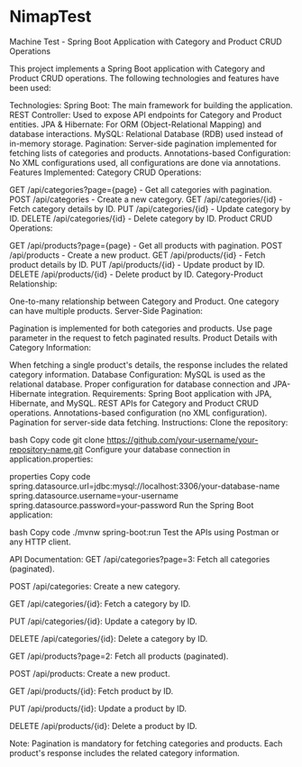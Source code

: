 # NimapTest
Machine Test - Spring Boot Application with Category and Product CRUD Operations

This project implements a Spring Boot application with Category and Product CRUD operations. The following technologies and features have been used:

Technologies:
Spring Boot: The main framework for building the application.
REST Controller: Used to expose API endpoints for Category and Product entities.
JPA & Hibernate: For ORM (Object-Relational Mapping) and database interactions.
MySQL: Relational Database (RDB) used instead of in-memory storage.
Pagination: Server-side pagination implemented for fetching lists of categories and products.
Annotations-based Configuration: No XML configurations used, all configurations are done via annotations.
Features Implemented:
Category CRUD Operations:

GET /api/categories?page={page} - Get all categories with pagination.
POST /api/categories - Create a new category.
GET /api/categories/{id} - Fetch category details by ID.
PUT /api/categories/{id} - Update category by ID.
DELETE /api/categories/{id} - Delete category by ID.
Product CRUD Operations:

GET /api/products?page={page} - Get all products with pagination.
POST /api/products - Create a new product.
GET /api/products/{id} - Fetch product details by ID.
PUT /api/products/{id} - Update product by ID.
DELETE /api/products/{id} - Delete product by ID.
Category-Product Relationship:

One-to-many relationship between Category and Product.
One category can have multiple products.
Server-Side Pagination:

Pagination is implemented for both categories and products.
Use page parameter in the request to fetch paginated results.
Product Details with Category Information:

When fetching a single product's details, the response includes the related category information.
Database Configuration:
MySQL is used as the relational database.
Proper configuration for database connection and JPA-Hibernate integration.
Requirements:
Spring Boot application with JPA, Hibernate, and MySQL.
REST APIs for Category and Product CRUD operations.
Annotations-based configuration (no XML configuration).
Pagination for server-side data fetching.
Instructions:
Clone the repository:

bash
Copy code
git clone https://github.com/your-username/your-repository-name.git
Configure your database connection in application.properties:

properties
Copy code
spring.datasource.url=jdbc:mysql://localhost:3306/your-database-name
spring.datasource.username=your-username
spring.datasource.password=your-password
Run the Spring Boot application:

bash
Copy code
./mvnw spring-boot:run
Test the APIs using Postman or any HTTP client.

API Documentation:
GET /api/categories?page=3: Fetch all categories (paginated).

POST /api/categories: Create a new category.

GET /api/categories/{id}: Fetch a category by ID.

PUT /api/categories/{id}: Update a category by ID.

DELETE /api/categories/{id}: Delete a category by ID.

GET /api/products?page=2: Fetch all products (paginated).

POST /api/products: Create a new product.

GET /api/products/{id}: Fetch product by ID.

PUT /api/products/{id}: Update a product by ID.

DELETE /api/products/{id}: Delete a product by ID.

Note:
Pagination is mandatory for fetching categories and products.
Each product's response includes the related category information.
